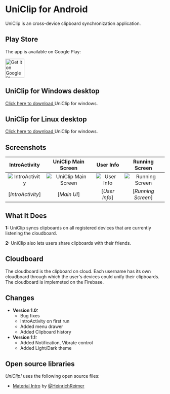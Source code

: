 
UniClip for Android
=======================

UniClip is an cross-device clipboard synchronization application. 


Play Store
----
The app is available on Google Play:

<a href="https://play.google.com/store/apps/details?id=com.piyushagade.uniclip">
	<img alt="Get it on Google Play" src="https://play.google.com/intl/en_us/badges/images/generic/en-play-badge.png" height="60" />
</a>

UniClip for Windows desktop
----

<a href="http://piyushagade.xyz/uniclip/download/uniclip_setup.exe">
	Click here to download
</a> UniClip for windows.

UniClip for Linux desktop
----

<a href="http://piyushagade.xyz/uniclip/download/uniclip-linux-x64.tar.gz">
	Click here to download
</a> UniClip for windows.

Screenshots
-----------

| IntroActivity | UniClip Main Screen | User Info | Running Screen |
|:-:|:-:|:-:|:-:|
| ![IntroActivity][12] | ![UniClip Main Screen][13] | ![User Info][14] | ![Running Screen][15] |
| [_IntroActivity_] | [_Main UI_] | [_User Info_] | [_Running Screen_] |


What It Does
-----

**1:** UniClip syncs clipboards on all registered devices that are currently listening the cloudboard.

**2:** UniClip also lets users share clipboards with their friends.

Cloudboard
-------
The cloudboard is the clipboard on cloud. Each username has its own cloudboard through which the user's devices could unify their clipboards. The cloudboard is implemeted on the Firebase.

Changes
-------

* **Version 1.0:**
    * Bug fixes
    * IntroActivity on first run
    * Added menu drawer
    * Added Clipboard history
* **Version 1.1:**
    * Added Notification, Vibrate control
    * Added Light/Dark theme

Open source libraries
-------

*UniClip!* uses the following open source files:

* [Material Intro][5] by [@HeinrichReimer][6]


[5]: https://github.com/piyushagade/material-intro
[6]: https://github.com/HeinrichReimer

[12]: http://i.imgur.com/JaTbpka.png
[13]: http://i.imgur.com/Hqeu9mH.png
[14]: http://i.imgur.com/0IsDnQ2.png
[15]: http://i.imgur.com/XaNLkf4.png
